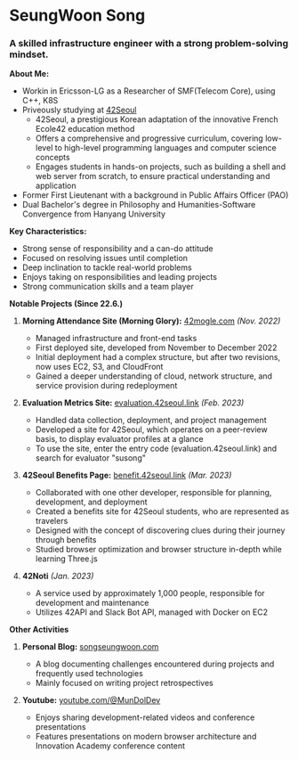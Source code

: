 # SeungWoon Song

### A skilled infrastructure engineer with a strong problem-solving mindset.

**About Me:**
- Workin in Ericsson-LG as a Researcher of SMF(Telecom Core), using C++, K8S
- Priveously studying at [42Seoul](https://42seoul.kr)
    - 42Seoul, a prestigious Korean adaptation of the innovative French Ecole42 education method
    - Offers a comprehensive and progressive curriculum, covering low-level to high-level programming languages and computer science concepts
    - Engages students in hands-on projects, such as building a shell and web server from scratch, to ensure practical understanding and application
- Former First Lieutenant with a background in Public Affairs Officer (PAO)
- Dual Bachelor's degree in Philosophy and Humanities-Software Convergence from Hanyang University

**Key Characteristics:**
- Strong sense of responsibility and a can-do attitude
- Focused on resolving issues until completion
- Deep inclination to tackle real-world problems
- Enjoys taking on responsibilities and leading projects
- Strong communication skills and a team player

**Notable Projects (Since 22.6.)**
1. **Morning Attendance Site (Morning Glory):** [42mogle.com](https://42mogle.com) _(Nov. 2022)_
    - Managed infrastructure and front-end tasks
    - First deployed site, developed from November to December 2022
    - Initial deployment had a complex structure, but after two revisions, now uses EC2, S3, and CloudFront
    - Gained a deeper understanding of cloud, network structure, and service provision during redeployment

2. **Evaluation Metrics Site:** [evaluation.42seoul.link](https://evaluation.42seoul.link) _(Feb. 2023)_
    - Handled data collection, deployment, and project management
    - Developed a site for 42Seoul, which operates on a peer-review basis, to display evaluator profiles at a glance
    - To use the site, enter the entry code (evaluation.42seoul.link) and search for evaluator "susong"

3. **42Seoul Benefits Page:** [benefit.42seoul.link](https://benefit.42seoul.link) _(Mar. 2023)_
    - Collaborated with one other developer, responsible for planning, development, and deployment
    - Created a benefits site for 42Seoul students, who are represented as travelers
    - Designed with the concept of discovering clues during their journey through benefits
    - Studied browser optimization and browser structure in-depth while learning Three.js

4. **42Noti** _(Jan. 2023)_
    - A service used by approximately 1,000 people, responsible for development and maintenance
    - Utilizes 42API and Slack Bot API, managed with Docker on EC2

**Other Activities**
1. **Personal Blog:** [songseungwoon.com](https://songseungwoon.com)
    - A blog documenting challenges encountered during projects and frequently used technologies
    - Mainly focused on writing project retrospectives

2. **Youtube:** [youtube.com/@MunDolDev](https://www.youtube.com/@MunDolDev)
    - Enjoys sharing development-related videos and conference presentations
    - Features presentations on modern browser architecture and Innovation Academy conference content


